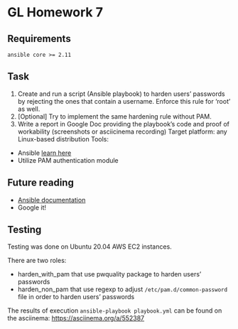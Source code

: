 # GL Homework 7
## Requirements

```                                                                                                              
ansible core >= 2.11
```

## Task

1. Create and run a script (Ansible playbook) to harden users’ passwords by rejecting the ones that contain a username. Enforce this rule for ‘root’ as well.
2. [Optional] Try to implement the same hardening rule without PAM.
3. Write a report in Google Doc providing the playbook’s code and proof of workability (screenshots or asciicinema recording)
Target platform: any Linux-based distribution
Tools: 
- Ansible [learn here](https://docs.ansible.com/ansible/latest/index.html)
- Utilize PAM authentication module


## Future reading

- [Ansible documentation](https://docs.ansible.com/ansible/latest/index.html)
- Google it!

## Testing

Testing was done on Ubuntu 20.04 AWS EC2 instances.

There are two roles:
 - harden_with_pam that use pwquality package to harden users’ passwords
 - harden_non_pam that use regexp to adjust `/etc/pam.d/common-password` file in order to harden users’ passwords


The results of execution `ansible-playbook playbook.yml` can be found on the asciinema: https://asciinema.org/a/552387

